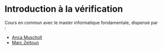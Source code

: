 
# Introduction à la vérification

Cours en commun avec le master informatique fondamentale, dispensé par :

  * [Anca Muscholl](http://www.labri.fr/perso/anca/)
  * [Marc Zeitoun](http://www.labri.fr/perso/zeitoun/start.php?id=start)



